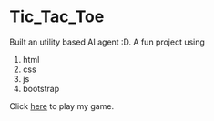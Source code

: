 # Tic_Tac_Toe
Built an utility based AI agent :D.
A fun project using 
1. html
2. css
3. js
4. bootstrap<br>

Click <a href="https://fuad-24.github.io/Tic_Tac_Toe/">here</a> to play my game.

